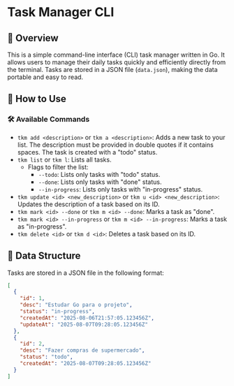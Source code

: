 # Task Manager CLI

## 📖 Overview

This is a simple command-line interface (CLI) task manager written in Go. It allows users to manage their daily tasks quickly and efficiently directly from the terminal. Tasks are stored in a JSON file (`data.json`), making the data portable and easy to read.

## 🚀 How to Use

### 🛠️ Available Commands

  * `tkm add <description>` or `tkm a <description>`: Adds a new task to your list. The description must be provided in double quotes if it contains spaces. The task is created with a "todo" status.
  * `tkm list` or `tkm l`: Lists all tasks.
      * Flags to filter the list:
          * `--todo`: Lists only tasks with "todo" status.
          * `--done`: Lists only tasks with "done" status.
          * `--in-progress`: Lists only tasks with "in-progress" status.
  * `tkm update <id> <new_description>` or `tkm u <id> <new_description>`: Updates the description of a task based on its ID.
  * `tkm mark <id> --done` or `tkm m <id> --done`: Marks a task as "done".
  * `tkm mark <id> --in-progress` or `tkm m <id> --in-progress`: Marks a task as "in-progress".
  * `tkm delete <id>` or `tkm d <id>`: Deletes a task based on its ID.

## 📁 Data Structure

Tasks are stored in a JSON file in the following format:

```json
[
  {
    "id": 1,
    "desc": "Estudar Go para o projeto",
    "status": "in-progress",
    "createdAt": "2025-08-06T21:57:05.123456Z",
    "updateAt": "2025-08-07T09:28:05.123456Z"
  },
  {
    "id": 2,
    "desc": "Fazer compras de supermercado",
    "status": "todo",
    "createdAt": "2025-08-07T09:28:05.123456Z"
  }
]
```

